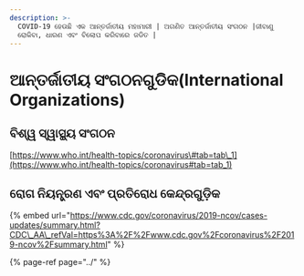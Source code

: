 ```yaml
---
description: >-
  COVID-19 ହେଉଛି ଏକ ଆନ୍ତର୍ଜାତୀୟ ମହାମାରୀ | ଅଗଣିତ ଆନ୍ତର୍ଜାତୀୟ ସଂଗଠନ |ଜୀବାଣୁ
  ରୋକିବା, ଧାରଣ ଏବଂ ବିଲୋପ କରିବାରେ ଜଡିତ |
---
```


# ଆନ୍ତର୍ଜାତୀୟ ସଂଗଠନଗୁଡିକ\(International Organizations\)

## ବିଶ୍ୱ ସ୍ୱାସ୍ଥ୍ୟ ସଂଗଠନ 

[https://www.who.int/health-topics/coronavirus\#tab=tab\_1](https://www.who.int/health-topics/coronavirus#tab=tab_1)

## ରୋଗ ନିୟନ୍ତ୍ରଣ ଏବଂ ପ୍ରତିରୋଧ କେନ୍ଦ୍ରଗୁଡ଼ିକ 

{% embed url="https://www.cdc.gov/coronavirus/2019-ncov/cases-updates/summary.html?CDC\_AA\_refVal=https%3A%2F%2Fwww.cdc.gov%2Fcoronavirus%2F2019-ncov%2Fsummary.html" %}



{% page-ref page="../" %}



